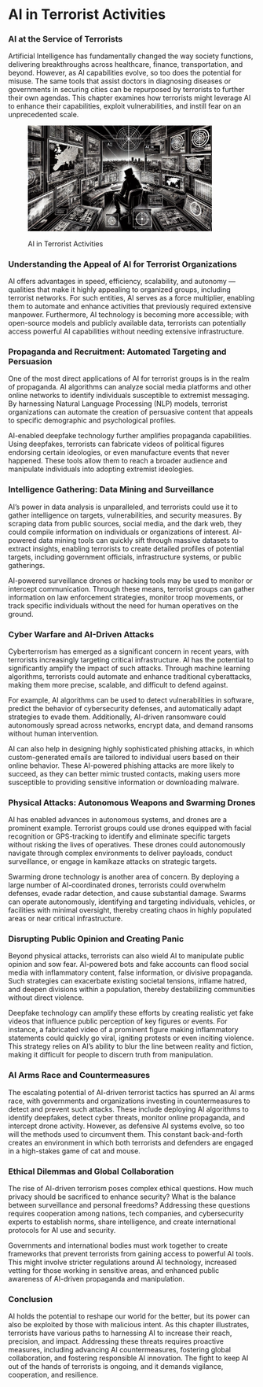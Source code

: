 # AI in Terrorist Activities

### AI at the Service of Terrorists

Artificial Intelligence has fundamentally changed the way society functions, delivering breakthroughs across healthcare, finance, transportation, and beyond. However, as AI capabilities evolve, so too does the potential for misuse. The same tools that assist doctors in diagnosing diseases or governments in securing cities can be repurposed by terrorists to further their own agendas. This chapter examines how terrorists might leverage AI to enhance their capabilities, exploit vulnerabilities, and instill fear on an unprecedented scale.

<div align="left"><figure><img src="../../.gitbook/assets/image (1) (1) (1) (1) (1) (1) (1).png" alt="" width="375"><figcaption><p>AI in Terrorist Activities</p></figcaption></figure></div>

### **Understanding the Appeal of AI for Terrorist Organizations**

AI offers advantages in speed, efficiency, scalability, and autonomy — qualities that make it highly appealing to organized groups, including terrorist networks. For such entities, AI serves as a force multiplier, enabling them to automate and enhance activities that previously required extensive manpower. Furthermore, AI technology is becoming more accessible; with open-source models and publicly available data, terrorists can potentially access powerful AI capabilities without needing extensive infrastructure.

### **Propaganda and Recruitment: Automated Targeting and Persuasion**

One of the most direct applications of AI for terrorist groups is in the realm of propaganda. AI algorithms can analyze social media platforms and other online networks to identify individuals susceptible to extremist messaging. By harnessing Natural Language Processing (NLP) models, terrorist organizations can automate the creation of persuasive content that appeals to specific demographic and psychological profiles.

AI-enabled deepfake technology further amplifies propaganda capabilities. Using deepfakes, terrorists can fabricate videos of political figures endorsing certain ideologies, or even manufacture events that never happened. These tools allow them to reach a broader audience and manipulate individuals into adopting extremist ideologies.

### **Intelligence Gathering: Data Mining and Surveillance**

AI’s power in data analysis is unparalleled, and terrorists could use it to gather intelligence on targets, vulnerabilities, and security measures. By scraping data from public sources, social media, and the dark web, they could compile information on individuals or organizations of interest. AI-powered data mining tools can quickly sift through massive datasets to extract insights, enabling terrorists to create detailed profiles of potential targets, including government officials, infrastructure systems, or public gatherings.

AI-powered surveillance drones or hacking tools may be used to monitor or intercept communication. Through these means, terrorist groups can gather information on law enforcement strategies, monitor troop movements, or track specific individuals without the need for human operatives on the ground.

### **Cyber Warfare and AI-Driven Attacks**

Cyberterrorism has emerged as a significant concern in recent years, with terrorists increasingly targeting critical infrastructure. AI has the potential to significantly amplify the impact of such attacks. Through machine learning algorithms, terrorists could automate and enhance traditional cyberattacks, making them more precise, scalable, and difficult to defend against.

For example, AI algorithms can be used to detect vulnerabilities in software, predict the behavior of cybersecurity defenses, and automatically adapt strategies to evade them. Additionally, AI-driven ransomware could autonomously spread across networks, encrypt data, and demand ransoms without human intervention.

AI can also help in designing highly sophisticated phishing attacks, in which custom-generated emails are tailored to individual users based on their online behavior. These AI-powered phishing attacks are more likely to succeed, as they can better mimic trusted contacts, making users more susceptible to providing sensitive information or downloading malware.

### **Physical Attacks: Autonomous Weapons and Swarming Drones**

AI has enabled advances in autonomous systems, and drones are a prominent example. Terrorist groups could use drones equipped with facial recognition or GPS-tracking to identify and eliminate specific targets without risking the lives of operatives. These drones could autonomously navigate through complex environments to deliver payloads, conduct surveillance, or engage in kamikaze attacks on strategic targets.

Swarming drone technology is another area of concern. By deploying a large number of AI-coordinated drones, terrorists could overwhelm defenses, evade radar detection, and cause substantial damage. Swarms can operate autonomously, identifying and targeting individuals, vehicles, or facilities with minimal oversight, thereby creating chaos in highly populated areas or near critical infrastructure.

### **Disrupting Public Opinion and Creating Panic**

Beyond physical attacks, terrorists can also wield AI to manipulate public opinion and sow fear. AI-powered bots and fake accounts can flood social media with inflammatory content, false information, or divisive propaganda. Such strategies can exacerbate existing societal tensions, inflame hatred, and deepen divisions within a population, thereby destabilizing communities without direct violence.

Deepfake technology can amplify these efforts by creating realistic yet fake videos that influence public perception of key figures or events. For instance, a fabricated video of a prominent figure making inflammatory statements could quickly go viral, igniting protests or even inciting violence. This strategy relies on AI’s ability to blur the line between reality and fiction, making it difficult for people to discern truth from manipulation.

### **AI Arms Race and Countermeasures**

The escalating potential of AI-driven terrorist tactics has spurred an AI arms race, with governments and organizations investing in countermeasures to detect and prevent such attacks. These include deploying AI algorithms to identify deepfakes, detect cyber threats, monitor online propaganda, and intercept drone activity. However, as defensive AI systems evolve, so too will the methods used to circumvent them. This constant back-and-forth creates an environment in which both terrorists and defenders are engaged in a high-stakes game of cat and mouse.

### **Ethical Dilemmas and Global Collaboration**

The rise of AI-driven terrorism poses complex ethical questions. How much privacy should be sacrificed to enhance security? What is the balance between surveillance and personal freedoms? Addressing these questions requires cooperation among nations, tech companies, and cybersecurity experts to establish norms, share intelligence, and create international protocols for AI use and security.

Governments and international bodies must work together to create frameworks that prevent terrorists from gaining access to powerful AI tools. This might involve stricter regulations around AI technology, increased vetting for those working in sensitive areas, and enhanced public awareness of AI-driven propaganda and manipulation.

### **Conclusion**

AI holds the potential to reshape our world for the better, but its power can also be exploited by those with malicious intent. As this chapter illustrates, terrorists have various paths to harnessing AI to increase their reach, precision, and impact. Addressing these threats requires proactive measures, including advancing AI countermeasures, fostering global collaboration, and fostering responsible AI innovation. The fight to keep AI out of the hands of terrorists is ongoing, and it demands vigilance, cooperation, and resilience.

